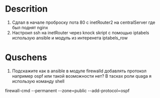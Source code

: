 # Descrition 

1. Сдлал в начале проброску пота 80 с inetRouter2 на centralServer где был поднят nginx
2. Настроил ssh на inetRouter через knock skript с помощью iptabels использую ansible и модуль из интеренета iptabels_row

# Quschens
1. Подскажите как в ansible в модуле firewalld добавлять протокол например ospf или такой возможности нет? В тасках роли quaga я использую команду shell

firewall-cmd --permanent --zone=public --add-protocol=ospf
